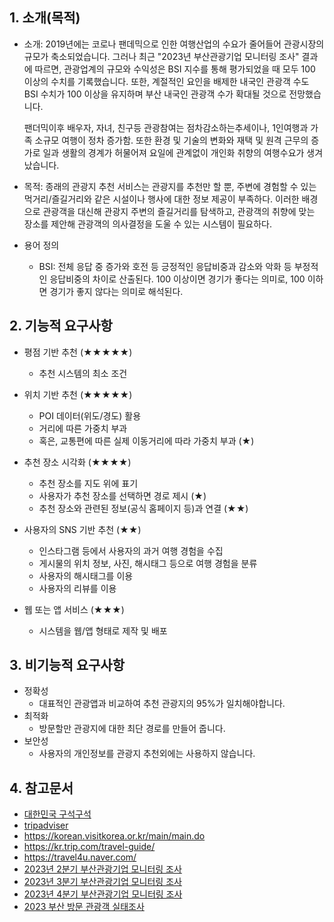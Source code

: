 ## 1. 소개(목적)
- 소개: 2019년에는 코로나 팬데믹으로 인한 여행산업의 수요가 줄어들어 관광시장의 규모가 축소되었습니다.
  그러나 최근 "2023년 부산관광기업 모니터링 조사" 결과에 따르면, 관광업계의 규모와 수익성은
  BSI 지수를 통해 평가되었을 때 모두 100 이상의 수치를 기록했습니다.
  또한, 계절적인 요인을 배제한 내국인 관광객 수도 BSI 수치가 100 이상을 유지하며 부산 내국인 관광객 수가 확대될 것으로 전망했습니다. 

  팬더믹이후 배우자, 자녀, 친구등 관광참여는 점차감소하는추세이나, 1인여행과 가족 소규모 여행이 정차 증가함.
  또한 환경 및 기술의 변화와 재택 및 원격 근무의 증가로 일과 생활의 경계가 허물어져  요일에 관계없이 개인화 취향의 여행수요가 생겨났습니다.

- 목적: 종래의 관광지 추천 서비스는 관광지를 추천만 할 뿐, 주변에 경험할 수 있는 먹거리/즐길거리와 같은 시설이나 행사에 대한 
  정보   제공이 부족하다.
  이러한 배경으로 관광객을 대신해 관광지 주변의 즐길거리를 탐색하고, 관광객의 취향에 맞는 장소를 제안해 관광객의 의사결정을 도울 수 있는 시스템이 필요하다.

- 용어 정의
  - BSI: 전체 응답 중 증가와 호전 등 긍정적인 응답비중과 감소와 악화 등 부정적인 응답비중의 차이로 산출된다. 100 이상이면 경기가 좋다는 의미로, 100 이하면 경기가 좋지 않다는 의미로 해석된다.

## 2. 기능적 요구사항
- 평점 기반 추천 (★★★★★)
  - 추천 시스템의 최소 조건

- 위치 기반 추천 (★★★★★)
  - POI 데이터(위도/경도) 활용
  - 거리에 따른 가중치 부과
  - 혹은, 교통편에 따른 실제 이동거리에 따라 가중치 부과 (★)

- 추천 장소 시각화 (★★★★)
  - 추천 장소를 지도 위에 표기
  - 사용자가 추천 장소를 선택하면 경로 제시 (★)
  - 추천 장소와 관련된 정보(공식 홈페이지 등)과 연결 (★★)

- 사용자의 SNS 기반 추천 (★★)
  - 인스타그램 등에서 사용자의 과거 여행 경험을 수집
  - 게시물의 위치 정보, 사진, 해시태그 등으로 여행 경험을 분류
  - 사용자의 해시태그를 이용
  - 사용자의 리뷰를 이용

- 웹 또는 앱 서비스 (★★★)
  - 시스템을 웹/앱 형태로 제작 및 배포
  
## 3. 비기능적 요구사항
- 정확성 
  - 대표적인 관광앱과 비교하여 추천 관광지의 95%가 일치해야합니다.
- 최적화
  - 방문할만 관광지에 대한 최단 경로를 만들어 줍니다.
- 보안성 
  - 사용자의 개인정보를 관광지 추천외에는 사용하지 않습니다.

## 4. 참고문서
- [대한민국 구석구석](https://korean.visitkorea.or.kr/main/main.do)
- [tripadviser](https://www.tripadvisor.co.kr )
- https://korean.visitkorea.or.kr/main/main.do
- https://kr.trip.com/travel-guide/
- https://travel4u.naver.com/
- [2023년 2분기 부산관광기업 모니터링 조사](https://www.cleaneye.go.kr/user/empStudyReport.do?entId=2012000016&itemId=studyReport&fixedYear=2019&pastYear=2015&beyondYear=2023&openedDate=2020.07.01&entName=%EB%B6%80%EC%82%B0%EA%B4%80%EA%B4%91%EA%B3%B5%EC%82%AC&entKind=006003&budgetSumYear=2020&openedDateHalf=2019&fixedHalfYear=2019&pastHalfYear=2015&dtFlagHalf=500220&openedDateQuarter=2020&fixedQuarterYear=2020&pastQuarterYear=2016&dtFlagQuarter=500110)
- [2023년 3분기 부산관광기업 모니터링 조사](https://www.cleaneye.go.kr/user/empStudyReport.do?entId=2012000016&itemId=studyReport&fixedYear=2019&pastYear=2015&beyondYear=2023&openedDate=2020.07.01&entName=%EB%B6%80%EC%82%B0%EA%B4%80%EA%B4%91%EA%B3%B5%EC%82%AC&entKind=006003&budgetSumYear=2020&openedDateHalf=2019&fixedHalfYear=2019&pastHalfYear=2015&dtFlagHalf=500220&openedDateQuarter=2020&fixedQuarterYear=2020&pastQuarterYear=2016&dtFlagQuarter=500110)
- [2023년 4분기 부산관광기업 모니터링 조사](https://www.cleaneye.go.kr/user/empStudyReport.do?entId=2012000016&itemId=studyReport&fixedYear=2019&pastYear=2015&beyondYear=2023&openedDate=2020.07.01&entName=%EB%B6%80%EC%82%B0%EA%B4%80%EA%B4%91%EA%B3%B5%EC%82%AC&entKind=006003&budgetSumYear=2020&openedDateHalf=2019&fixedHalfYear=2019&pastHalfYear=2015&dtFlagHalf=500220&openedDateQuarter=2020&fixedQuarterYear=2020&pastQuarterYear=2016&dtFlagQuarter=500110)
- [2023 부산 방문 관광객 실태조사](https://www.cleaneye.go.kr/user/empStudyReport.do?entId=2012000016&itemId=studyReport&fixedYear=2019&pastYear=2015&beyondYear=2023&openedDate=2020.07.01&entName=%EB%B6%80%EC%82%B0%EA%B4%80%EA%B4%91%EA%B3%B5%EC%82%AC&entKind=006003&budgetSumYear=2020&openedDateHalf=2019&fixedHalfYear=2019&pastHalfYear=2015&dtFlagHalf=500220&openedDateQuarter=2020&fixedQuarterYear=2020&pastQuarterYear=2016&dtFlagQuarter=500110)

